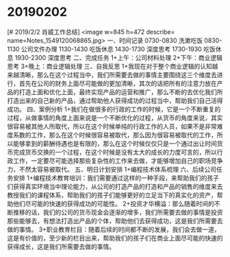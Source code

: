 # 20190202

[# 2019/2/2 肖威工作总结]
<image w=845 h=472 describe= name=Notes_1549120068865.jpg>
一、时间记录
0730-0830 洗漱吃饭
0830-1130 公司文件办理
1130-1430 吃饭休息
1430-1730 深度思考
1730-1930 吃饭休息
1930-2300 深度思考
二、完成任务
1+上午：公司材料处理
2+下午：商业逻辑思考
3+晚上：商业逻辑处理
三、自我反思
1+我现在对于整个商业逻辑的认知越来越清晰，那么在这个过程当中，我们所需要去做的事情主要围绕这三个维度去进行，首先在公司的财务上面尽可能做的更加清晰，其次的话把所有的注意力放在产品的打造上面和优化上面，最终实现产品的运营和推广，那么不断的去优化我们所打造出来的自己新的产品，通过帮助他人获得成功的过程当中，帮助我们自己活得成功。
四、案例分析
1+我们在做很多的行政的工作的时候，它是一个不断重复的过程，从做事情的角度上面来说是一个不断优化的过程，从货币的角度来说，其实很容易被其他人所取代，所以在这个时候单纯的行政工作的人员，如果不是非常难度系数的工作，那么在这个时候很容易被取代，那么因为很容易被取代的工作，所以能够拿到的薪酬待遇也是有限的，那么在这个时候仅仅只是一个通过出让时间货币完成货币交换的一个过程，在这个时候是没有太大的成长的力度可言的，所以行政工作，一定要尽可能选择那些复杂性的工作来去做，才能够增加自己的职场竞争力，不然太容易被取代。
五、明日计划安排
1+编程技术体系梳理
六、后续公司任务安排
1+编程技术教育培训：我们需要通过这样的一种手段，来帮助我们的孩子们获得真实环境当中理论能力，从公司的打造产品的打造和产品的销售的维度来去教授我们的课程体系，帮助我们的孩子们能够更好的立足当下的真实化的资产，帮助他们尽可能的快速的获得成功的可能性。
2+投资才华横溢：那么随着时间的不断推移的话，我们的公司的货币现金会逐渐的增多，我们所需要去做的事情是投资那些能够去，有想法打造出产品的个体，帮助他们去获得成功，这是我们所需要去做的事情。
3+职业教育栏目：随着后续的时间都不断的发展，我们会去做一道，这是有价值的，至少新的栏目出来，帮助我们的孩子们在商业上面尽可能的快速的获得成长，这是我们所需要去做的事情。
